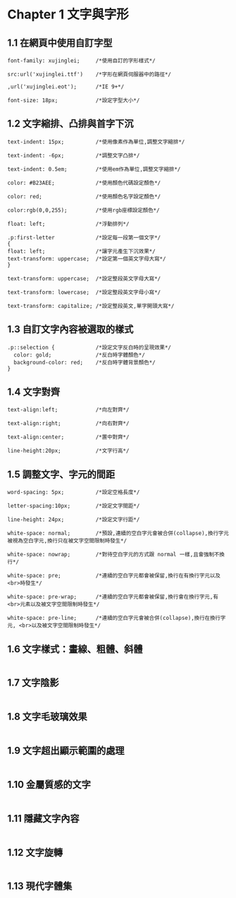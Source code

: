 
# Chapter 1 文字與字形

## 1.1  在網頁中使用自訂字型
```
font-family: xujinglei;     /*使用自訂的字形樣式*/

src:url('xujinglei.ttf')    /*字形在網頁伺服器中的路徑*/

,url('xujinglei.eot');      /*IE 9+*/

font-size: 18px;            /*設定字型大小*/
```

## 1.2  文字縮排、凸排與首字下沉
```
text-indent: 15px;          /*使用像素作為單位,調整文字縮排*/

text-indent: -6px;          /*調整文字凸排*/

text-indent: 0.5em;         /*使用em作為單位,調整文字縮排*/

color: #B23AEE;             /*使用顏色代碼設定顏色*/

color: red;                 /*使用顏色名字設定顏色*/

color:rgb(0,0,255);         /*使用rgb座標設定顏色*/

float: left;                /*浮動排列*/

.p:first-letter             /*設定每一段第一個文字*/
{ 
float: left;                /*讓字元產生下沉效果*/
text-transform: uppercase;  /*設定第一個英文字母大寫*/
}

text-transform: uppercase;  /*設定整段英文字母大寫*/

text-transform: lowercase;  /*設定整段英文字母小寫*/

text-transform: capitalize; /*設定整段英文,單字開頭大寫*/
```

## 1.3  自訂文字內容被選取的樣式
```
.p::selection {             /*設定文字反白時的呈現效果*/
  color: gold;              /*反白時字體顏色*/
  background-color: red;    /*反白時字體背景顏色*/
}
```
## 1.4  文字對齊
```
text-align:left;            /*向左對齊*/

text-align:right;           /*向右對齊*/

text-align:center;          /*置中對齊*/

line-height:20px;           /*文字行高*/
```
## 1.5  調整文字、字元的間距
```
word-spacing: 5px;          /*設定空格長度*/

letter-spacing:10px;        /*設定文字間距*/

line-height: 24px;          /*設定文字行距*/ 

white-space: normal;        /*預設,連續的空白字元會被合併(collapse),換行字元被視為空白字元,換行只在被文字空間限制時發生*/

white-space: nowrap;        /*對待空白字元的方式跟 normal 一樣,且會強制不換行*/

white-space: pre;           /*連續的空白字元都會被保留,換行在有換行字元以及<br>時發生*/

white-space: pre-wrap;      /*連續的空白字元都會被保留,換行會在換行字元,有<br>元素以及被文字空間限制時發生*/

white-space: pre-line;      /*連續的空白字元會被合併(collapse),換行在換行字元, <br>以及被文字空間限制時發生*/

```
## 1.6  文字樣式：畫線、粗體、斜體
```
```
## 1.7  文字陰影
```
```
## 1.8  文字毛玻璃效果
```
```
## 1.9  文字超出顯示範圍的處理
```
```
## 1.10 金屬質感的文字
```
```
## 1.11 隱藏文字內容
```
```
## 1.12 文字旋轉
```
```
## 1.13 現代字體集
```
```
